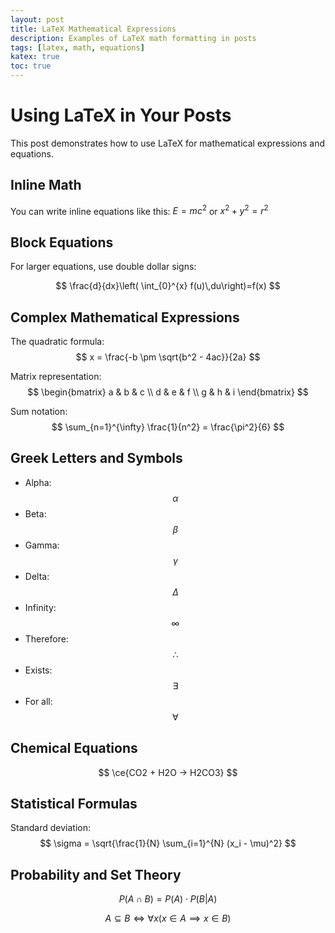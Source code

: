 ```yaml
---
layout: post
title: LaTeX Mathematical Expressions
description: Examples of LaTeX math formatting in posts
tags: [latex, math, equations]
katex: true
toc: true
---
```


# Using LaTeX in Your Posts

This post demonstrates how to use LaTeX for mathematical expressions and equations.

<!--more-->

## Inline Math

You can write inline equations like this: $E = mc^2$ or $x^2 + y^2 = r^2$
 
## Block Equations

For larger equations, use double dollar signs:

$$
\frac{d}{dx}\left( \int_{0}^{x} f(u)\,du\right)=f(x)
$$

## Complex Mathematical Expressions

The quadratic formula:
$$
x = \frac{-b \pm \sqrt{b^2 - 4ac}}{2a}
$$

Matrix representation:
$$
\begin{bmatrix}
a & b & c \\
d & e & f \\
g & h & i
\end{bmatrix}
$$

Sum notation:
$$
\sum_{n=1}^{\infty} \frac{1}{n^2} = \frac{\pi^2}{6}
$$

## Greek Letters and Symbols

- Alpha: $$\alpha$$ 
- Beta: $$\beta$$
- Gamma: $$\gamma$$
- Delta: $$\Delta$$
- Infinity: $$\infty$$
- Therefore: $$\therefore$$
- Exists: $$\exists$$
- For all: $$\forall$$  

## Chemical Equations

$$
\ce{CO2 + H2O -> H2CO3}
$$

## Statistical Formulas

Standard deviation:
$$
\sigma = \sqrt{\frac{1}{N} \sum_{i=1}^{N} (x_i - \mu)^2}
$$

## Probability and Set Theory

$$
P(A \cap B) = P(A) \cdot P(B|A)
$$

$$
A \subseteq B \iff \forall x(x \in A \implies x \in B)
$$